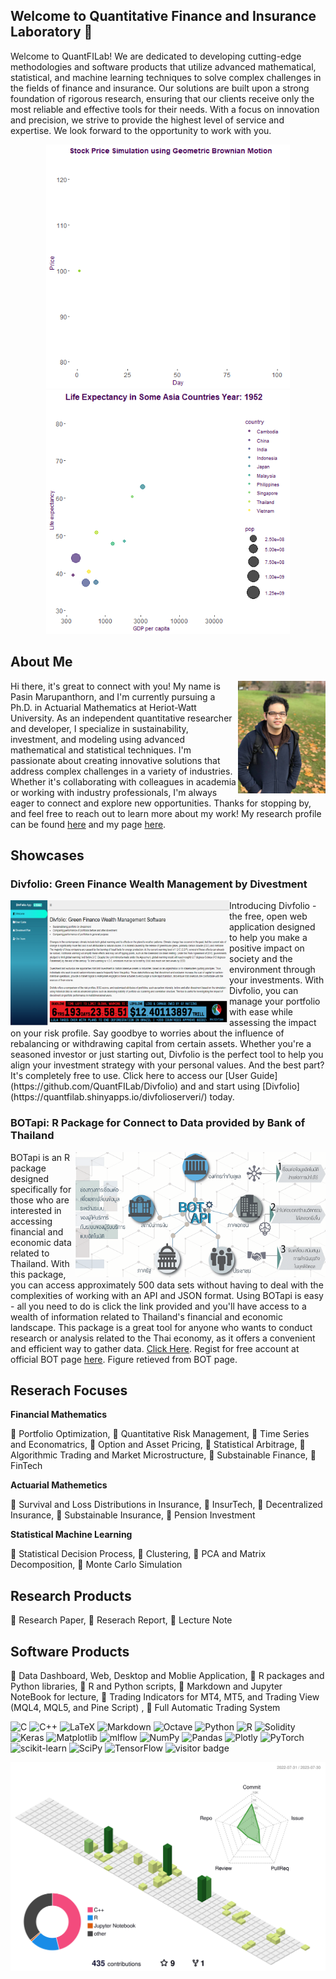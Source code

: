 ## Welcome to Quantitative Finance and Insurance Laboratory 👋

Welcome to QuantFILab! We are dedicated to developing cutting-edge methodologies and software products that utilize advanced mathematical, statistical, and machine learning techniques to solve complex challenges in the fields of finance and insurance. Our solutions are built upon a strong foundation of rigorous research, ensuring that our clients receive only the most reliable and effective tools for their needs. With a focus on innovation and precision, we strive to provide the highest level of service and expertise. We look forward to the opportunity to work with you.

<p align="center">
  <img src="https://github.com/QuantFILab/QuantFILab/blob/master/Figure/sim.gif?raw=true" width="390" height="390"/>
  <img src="https://github.com/QuantFILab/QuantFILab/blob/master/Figure/life.gif?raw=true" width="390" height="390"/>
</p>


## About Me

<img align="right" width="140" height="180" src="https://github.com/QuantFILab/QuantFILab/blob/master/Figure/Pasin.jpg?raw=true">

Hi there, it's great to connect with you! My name is Pasin Marupanthorn, and I'm currently pursuing a Ph.D. in Actuarial Mathematics at Heriot-Watt University. As an independent quantitative researcher and developer, I specialize in sustainability, investment, and modeling using advanced mathematical and statistical techniques. I'm passionate about creating innovative solutions that address complex challenges in a variety of industries. Whether it's collaborating with colleagues in academia or working with industry professionals, I'm always eager to connect and explore new opportunities. Thanks for stopping by, and feel free to reach out to learn more about my work! My research profile can be found [here](https://scholar.google.com/citations?hl=en&user=NcoXQYYAAAAJ) and my page [here](https://oporkabbb.wixsite.com/math).


## Showcases

### Divfolio: Green Finance Wealth Management by Divestment
<img align="left" src="https://github.com/QuantFILab/Divfolio/blob/main/Figures/openpage.png?raw=true" width="350" height="200"/> 
Introducing Divfolio - the free, open web application designed to help you make a positive impact on society and the environment through your investments. With Divfolio, you can manage your portfolio with ease while assessing the impact on your risk profile. Say goodbye to worries about the influence of rebalancing or withdrawing capital from certain assets. Whether you're a seasoned investor or just starting out, Divfolio is the perfect tool to help you align your investment strategy with your personal values. And the best part? It's completely free to use. Click here to access our [User Guide](https://github.com/QuantFILab/Divfolio) and   and start using [Divfolio](https://quantfilab.shinyapps.io/divfolioserveri/) today.


### BOTapi: R Package for Connect to Data provided by Bank of Thailand 

<img align="right" src="https://github.com/QuantFILab/QuantFILab/blob/master/Figure/botapi.png?raw=true" width="400" height="200"/> 

BOTapi is an R package designed specifically for those who are interested in accessing financial and economic data related to Thailand. With this package, you can access approximately 500 data sets without having to deal with the complexities of working with an API and JSON format. Using BOTapi is easy - all you need to do is click the link provided and you'll have access to a wealth of information related to Thailand's financial and economic landscape. This package is a great tool for anyone who wants to conduct research or analysis related to the Thai economy, as it offers a convenient and efficient way to gather data. [Click Here](https://github.com/QuantFILab/BOTapi). Regist for free account at official BOT page [here](https://apiportal.bot.or.th/bot/public/). Figure retieved from BOT page.



## Reserach Focuses


**Financial Mathematics** 

:small_blue_diamond: Portfolio Optimization, :small_blue_diamond: Quantitative Risk Management, :small_blue_diamond: Time Series and Economatrics, :small_blue_diamond: Option and Asset Pricing, :small_blue_diamond: Statistical Arbitrage, :small_blue_diamond: Algorithmic Trading and Market Microstructure, :small_blue_diamond: Substainable Finance, :small_blue_diamond: FinTech



**Actuarial Mathemetics** 

:small_blue_diamond: Survival and Loss Distributions in Insurance, :small_blue_diamond: InsurTech, :small_blue_diamond: Decentralized Insurance, :small_blue_diamond: Substainable Insurance, :small_blue_diamond: Pension Investment

  
**Statistical Machine Learning** 

:small_blue_diamond: Statistical Decision Process, :small_blue_diamond: Clustering, :small_blue_diamond: PCA and Matrix Decomposition, :small_blue_diamond: Monte Carlo Simulation 




## Research Products

:small_blue_diamond: Research Paper, :small_blue_diamond: Reserach Report, :small_blue_diamond: Lecture Note


## Software Products

:small_blue_diamond: Data Dashboard, Web, Desktop and Moblie Application, :small_blue_diamond: R packages and Python libraries, :small_blue_diamond: R and Python scripts, :small_blue_diamond: Markdown and Jupyter NoteBook for lecture, :small_blue_diamond: Trading Indicators for MT4, MT5, and Trading View (MQL4, MQL5, and Pine Script)
, :small_blue_diamond: Full Automatic Trading System
      

![C](https://img.shields.io/badge/c-%2300599C.svg?style=for-the-badge&logo=c&logoColor=white)
![C++](https://img.shields.io/badge/c++-%2300599C.svg?style=for-the-badge&logo=c%2B%2B&logoColor=white)
![LaTeX](https://img.shields.io/badge/latex-%23008080.svg?style=for-the-badge&logo=latex&logoColor=white)
![Markdown](https://img.shields.io/badge/markdown-%23000000.svg?style=for-the-badge&logo=markdown&logoColor=white)
![Octave](https://img.shields.io/badge/OCTAVE-darkblue?style=for-the-badge&logo=octave&logoColor=fcd683)
![Python](https://img.shields.io/badge/python-3670A0?style=for-the-badge&logo=python&logoColor=ffdd54)
![R](https://img.shields.io/badge/r-%23276DC3.svg?style=for-the-badge&logo=r&logoColor=white)
![Solidity](https://img.shields.io/badge/Solidity-%23363636.svg?style=for-the-badge&logo=solidity&logoColor=white)
![Keras](https://img.shields.io/badge/Keras-%23D00000.svg?style=for-the-badge&logo=Keras&logoColor=white)
![Matplotlib](https://img.shields.io/badge/Matplotlib-%23ffffff.svg?style=for-the-badge&logo=Matplotlib&logoColor=black)
![mlflow](https://img.shields.io/badge/mlflow-%23d9ead3.svg?style=for-the-badge&logo=numpy&logoColor=blue)
![NumPy](https://img.shields.io/badge/numpy-%23013243.svg?style=for-the-badge&logo=numpy&logoColor=white)
![Pandas](https://img.shields.io/badge/pandas-%23150458.svg?style=for-the-badge&logo=pandas&logoColor=white)
![Plotly](https://img.shields.io/badge/Plotly-%233F4F75.svg?style=for-the-badge&logo=plotly&logoColor=white)
![PyTorch](https://img.shields.io/badge/PyTorch-%23EE4C2C.svg?style=for-the-badge&logo=PyTorch&logoColor=white)
![scikit-learn](https://img.shields.io/badge/scikit--learn-%23F7931E.svg?style=for-the-badge&logo=scikit-learn&logoColor=white)
![SciPy](https://img.shields.io/badge/SciPy-%230C55A5.svg?style=for-the-badge&logo=scipy&logoColor=%white)
![TensorFlow](https://img.shields.io/badge/TensorFlow-%23FF6F00.svg?style=for-the-badge&logo=TensorFlow&logoColor=white)
![visitor badge](https://visitor-badge.glitch.me/badge?page_id=quantfilab&left_color=red&right_color=green) 

<p align="center">
  <img src="https://raw.githubusercontent.com/QuantFILab/QuantFILab/master/profile-3d-contrib/profile-green-animate.svg"/>
</p>

